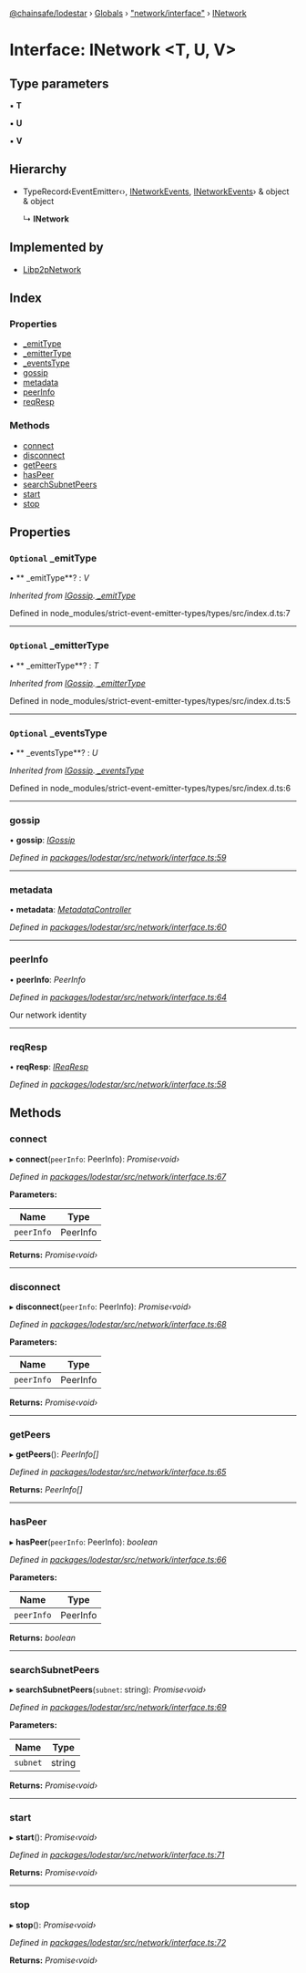 [@chainsafe/lodestar](../README.md) › [Globals](../globals.md) › ["network/interface"](../modules/_network_interface_.md) › [INetwork](_network_interface_.inetwork.md)

# Interface: INetwork <**T, U, V**>

## Type parameters

▪ **T**

▪ **U**

▪ **V**

## Hierarchy

* TypeRecord‹EventEmitter‹›, [INetworkEvents](_network_interface_.inetworkevents.md), [INetworkEvents](_network_interface_.inetworkevents.md)› & object & object

  ↳ **INetwork**

## Implemented by

* [Libp2pNetwork](../classes/_network_network_.libp2pnetwork.md)

## Index

### Properties

* [ _emitType](_network_interface_.inetwork.md#optional--_emittype)
* [ _emitterType](_network_interface_.inetwork.md#optional--_emittertype)
* [ _eventsType](_network_interface_.inetwork.md#optional--_eventstype)
* [gossip](_network_interface_.inetwork.md#gossip)
* [metadata](_network_interface_.inetwork.md#metadata)
* [peerInfo](_network_interface_.inetwork.md#peerinfo)
* [reqResp](_network_interface_.inetwork.md#reqresp)

### Methods

* [connect](_network_interface_.inetwork.md#connect)
* [disconnect](_network_interface_.inetwork.md#disconnect)
* [getPeers](_network_interface_.inetwork.md#getpeers)
* [hasPeer](_network_interface_.inetwork.md#haspeer)
* [searchSubnetPeers](_network_interface_.inetwork.md#searchsubnetpeers)
* [start](_network_interface_.inetwork.md#start)
* [stop](_network_interface_.inetwork.md#stop)

## Properties

### `Optional`  _emitType

• ** _emitType**? : *V*

*Inherited from [IGossip](_network_gossip_interface_.igossip.md).[ _emitType](_network_gossip_interface_.igossip.md#optional--_emittype)*

Defined in node_modules/strict-event-emitter-types/types/src/index.d.ts:7

___

### `Optional`  _emitterType

• ** _emitterType**? : *T*

*Inherited from [IGossip](_network_gossip_interface_.igossip.md).[ _emitterType](_network_gossip_interface_.igossip.md#optional--_emittertype)*

Defined in node_modules/strict-event-emitter-types/types/src/index.d.ts:5

___

### `Optional`  _eventsType

• ** _eventsType**? : *U*

*Inherited from [IGossip](_network_gossip_interface_.igossip.md).[ _eventsType](_network_gossip_interface_.igossip.md#optional--_eventstype)*

Defined in node_modules/strict-event-emitter-types/types/src/index.d.ts:6

___

###  gossip

• **gossip**: *[IGossip](_network_gossip_interface_.igossip.md)*

*Defined in [packages/lodestar/src/network/interface.ts:59](https://github.com/ChainSafe/lodestar/blob/b8a1302c0/packages/lodestar/src/network/interface.ts#L59)*

___

###  metadata

• **metadata**: *[MetadataController](../classes/_network_metadata_metadata_.metadatacontroller.md)*

*Defined in [packages/lodestar/src/network/interface.ts:60](https://github.com/ChainSafe/lodestar/blob/b8a1302c0/packages/lodestar/src/network/interface.ts#L60)*

___

###  peerInfo

• **peerInfo**: *PeerInfo*

*Defined in [packages/lodestar/src/network/interface.ts:64](https://github.com/ChainSafe/lodestar/blob/b8a1302c0/packages/lodestar/src/network/interface.ts#L64)*

Our network identity

___

###  reqResp

• **reqResp**: *[IReqResp](_network_interface_.ireqresp.md)*

*Defined in [packages/lodestar/src/network/interface.ts:58](https://github.com/ChainSafe/lodestar/blob/b8a1302c0/packages/lodestar/src/network/interface.ts#L58)*

## Methods

###  connect

▸ **connect**(`peerInfo`: PeerInfo): *Promise‹void›*

*Defined in [packages/lodestar/src/network/interface.ts:67](https://github.com/ChainSafe/lodestar/blob/b8a1302c0/packages/lodestar/src/network/interface.ts#L67)*

**Parameters:**

Name | Type |
------ | ------ |
`peerInfo` | PeerInfo |

**Returns:** *Promise‹void›*

___

###  disconnect

▸ **disconnect**(`peerInfo`: PeerInfo): *Promise‹void›*

*Defined in [packages/lodestar/src/network/interface.ts:68](https://github.com/ChainSafe/lodestar/blob/b8a1302c0/packages/lodestar/src/network/interface.ts#L68)*

**Parameters:**

Name | Type |
------ | ------ |
`peerInfo` | PeerInfo |

**Returns:** *Promise‹void›*

___

###  getPeers

▸ **getPeers**(): *PeerInfo[]*

*Defined in [packages/lodestar/src/network/interface.ts:65](https://github.com/ChainSafe/lodestar/blob/b8a1302c0/packages/lodestar/src/network/interface.ts#L65)*

**Returns:** *PeerInfo[]*

___

###  hasPeer

▸ **hasPeer**(`peerInfo`: PeerInfo): *boolean*

*Defined in [packages/lodestar/src/network/interface.ts:66](https://github.com/ChainSafe/lodestar/blob/b8a1302c0/packages/lodestar/src/network/interface.ts#L66)*

**Parameters:**

Name | Type |
------ | ------ |
`peerInfo` | PeerInfo |

**Returns:** *boolean*

___

###  searchSubnetPeers

▸ **searchSubnetPeers**(`subnet`: string): *Promise‹void›*

*Defined in [packages/lodestar/src/network/interface.ts:69](https://github.com/ChainSafe/lodestar/blob/b8a1302c0/packages/lodestar/src/network/interface.ts#L69)*

**Parameters:**

Name | Type |
------ | ------ |
`subnet` | string |

**Returns:** *Promise‹void›*

___

###  start

▸ **start**(): *Promise‹void›*

*Defined in [packages/lodestar/src/network/interface.ts:71](https://github.com/ChainSafe/lodestar/blob/b8a1302c0/packages/lodestar/src/network/interface.ts#L71)*

**Returns:** *Promise‹void›*

___

###  stop

▸ **stop**(): *Promise‹void›*

*Defined in [packages/lodestar/src/network/interface.ts:72](https://github.com/ChainSafe/lodestar/blob/b8a1302c0/packages/lodestar/src/network/interface.ts#L72)*

**Returns:** *Promise‹void›*

